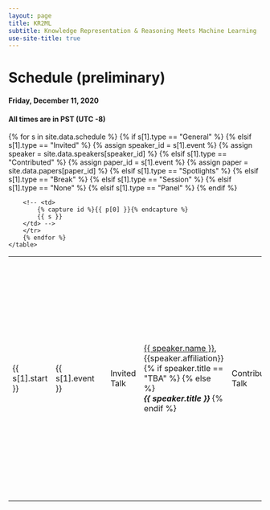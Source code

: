 ```yaml
---
layout: page
title: KR2ML
subtitle: Knowledge Representation & Reasoning Meets Machine Learning
use-site-title: true
---
```


# Schedule (preliminary)

#### Friday, December 11, 2020 
#### All times are in PST (UTC -8)
<!-- #### Location: West 109 + 110, Area West Level 1 -->
<!-- #### Live Video Stream: [link](https://slideslive.com/neurips/neurips-2019-west-109-110-live) -->


<div class="container">
  <div class="row">
    <table class="table">
        {% for s in site.data.schedule %}
        <tr>
        <td>{{ s[1].start }}</td>
        {% if s[1].type == "General" %}
          <td>{{ s[1].event }}</td>
          <td></td>
        {% elsif s[1].type == "Invited" %}
          <td >Invited Talk</td>
          {% assign speaker_id = s[1].event %}
          {% assign speaker = site.data.speakers[speaker_id] %}
          <td >
          <a href="{{speaker.url}}">{{ speaker.name }}</a>, {{speaker.affiliation}}
          {% if speaker.title == "TBA" %}
          {% else %}
          <br><i><b>{{ speaker.title }}</b></i>
          {% endif %}
          </td>
        {% elsif s[1].type == "Contributed" %}
          <td>Contributed Talk</td>
          {% assign paper_id = s[1].event %}
          {% assign paper = site.data.papers[paper_id] %}
          <td>
            {{ paper.authors }}<br>
            {% if paper_id == "paper_52" %}
              <span class="bg-danger">Best Paper:</span> 
            {% endif %}
            {% if paper_id == "paper_4" %}
              <span class="bg-danger">Best Paper:</span> 
            {% endif %}
            <i>{{ paper.title }}</i>
            {% if paper.alt_url == "" %}
              (<a href="{{ site.baseurl }}/papers/KR2ML_2019_{{ paper_id }}.pdf">PDF</a>)
            {% elsif paper.alt_url == "NONE" %}
            {% else %}
              <!-- (<a href="{{ paper.alt_url }}">PDF</a>) -->
            {% endif %}
          </td>
        {% elsif s[1].type == "Spotlights" %}
          <td>Spotlights</td>
          <td><a href="#{{s[0]}}">{{ s[1].event }}</a></td>
        {% elsif s[1].type == "Break" %}
          <td class="info">{{ s[1].event }}</td>
          <td class="info"></td>
        {% elsif s[1].type == "Session" %}
          <td><b>{{ s[1].event }}</b></td>
          <td></td>
        {% elsif s[1].type == "None" %}
          <td ></td>
          <td >{{ s[1].event }}</td>
        {% elsif s[1].type == "Panel" %}
          <td >Discussion Panel</td>
          <td ><i>{{ s[1].event }}</i><br>{{ s[1].speakers }}</td>
        {% endif %}

        <!-- <td>
            {% capture id %}{{ p[0] }}{% endcapture %}
            {{ s }}
        </td> -->
        </tr>
        {% endfor %}
    </table>
  </div>

<!-- <h1 id="spotlightsA"> Spotlights A </h1>

  {% assign spotlightApapers = "paper_2, paper_3, paper_5, paper_6, paper_8, paper_11, paper_12, paper_17, paper_21, paper_22, paper_23, paper_26, paper_27, paper_28, paper_29, paper_31, paper_34, paper_36, paper_39, paper_40, paper_42, paper_44" | split: ", " %}

  <div class="row">
    <ol>
      {% for p in spotlightApapers %}
        <li>
            {% assign paper = site.data.papers[p] %}
            <b>{{ paper.authors }}</b>.
            <i>{{ paper.title }}</i>
            {% if paper.alt_url == "" %}
              (<a href="{{ site.baseurl }}/papers/KR2ML_2019_{{ p }}.pdf">PDF</a>)
            {% elsif paper.alt_url == "NONE" %}
            {% else %}
              (<a href="{{ paper.alt_url }}">PDF</a>)
            {% endif %}
        </li>
      {% endfor %}
    </ol>
  </div>

<h1 id="spotlightsB"> Spotlights B </h1>

  {% assign spotlightBpapers = "paper_30, paper_33, paper_37, paper_38, paper_43, paper_46, paper_50, paper_54, paper_55, paper_56, paper_57, paper_58, paper_59, paper_62" | split: ", " %}
  <div class="row">
    <ol>
      {% for p in spotlightBpapers %}
        <li>
            {% assign paper = site.data.papers[p] %}
            <b>{{ paper.authors }}</b>.
            <i>{{ paper.title }}</i>
            {% if paper.alt_url == "" %}
              (<a href="{{ site.baseurl }}/papers/KR2ML_2019_{{ p }}.pdf">PDF</a>)
            {% elsif paper.alt_url == "NONE" %}
            {% else %}
              (<a href="{{ paper.alt_url }}">PDF</a>)
            {% endif %}
        </li>
      {% endfor %}
    </ol>
  </div>

</div> -->
